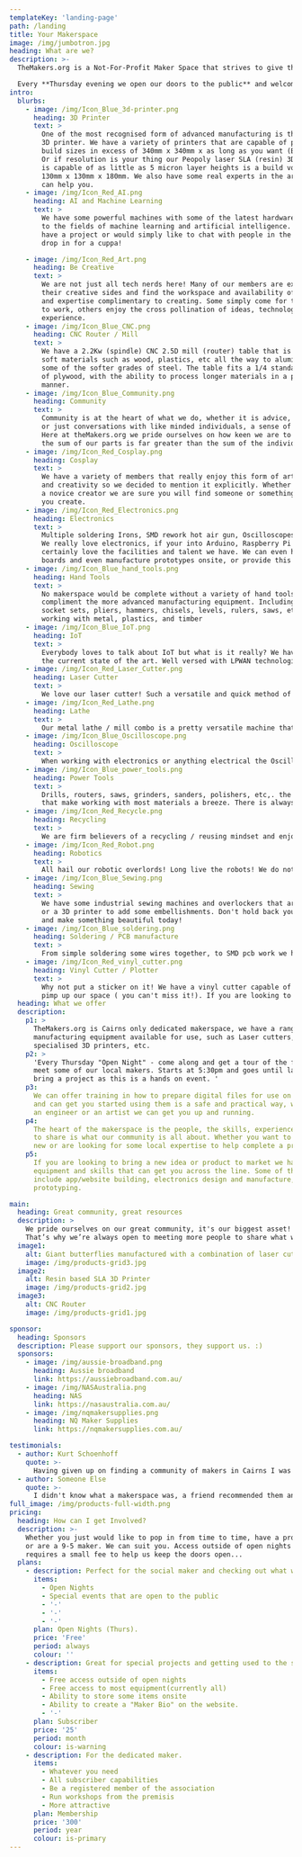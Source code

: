 ```yaml
---
templateKey: 'landing-page'
path: /landing
title: Your Makerspace
image: /img/jumbotron.jpg
heading: What are we?
description: >-
  TheMakers.org is a Not-For-Profit Maker Space that strives to give the community access to cutting edge technology, resources and know-how. If you don't have the space, equipment, or knowledge to realise your dreams or simply complete a project, perhaps we can help. 

  Every **Thursday evening we open our doors to the public** and welcome anyone and everyone to join us. Come see what all the fuss is about.
intro:
  blurbs:
    - image: /img/Icon_Blue_3d-printer.png
      heading: 3D Printer
      text: >
        One of the most recognised form of advanced manufacturing is the humble 
        3D printer. We have a variety of printers that are capable of printing 
        build sizes in excess of 340mm x 340mm x as long as you want (Blackbelt 3D)
        Or if resolution is your thing our Peopoly laser SLA (resin) 3D printer 
        is capable of as little as 5 micron layer heights is a build volume of 
        130mm x 130mm x 180mm. We also have some real experts in the area who 
        can help you.
    - image: /img/Icon_Red_AI.png
      heading: AI and Machine Learning
      text: >
        We have some powerful machines with some of the latest hardware dedicated 
        to the fields of machine learning and artificial intelligence. If you 
        have a project or would simply like to chat with people in the field,
        drop in for a cuppa! 

    - image: /img/Icon_Red_Art.png
      heading: Be Creative
      text: >
        We are not just all tech nerds here! Many of our members are exploring 
        their creative sides and find the workspace and availability of tools 
        and expertise complimentary to creating. Some simply come for the room
        to work, others enjoy the cross pollination of ideas, technology and 
        experience.
    - image: /img/Icon_Blue_CNC.png
      heading: CNC Router / Mill
      text: >
        We have a 2.2Kw (spindle) CNC 2.5D mill (router) table that is capable of 
        soft materials such as wood, plastics, etc all the way to aluminium and 
        some of the softer grades of steel. The table fits a 1/4 standard sheet 
        of plywood, with the ability to process longer materials in a partitioned 
        manner.
    - image: /img/Icon_Blue_Community.png
      heading: Community
      text: >
        Community is at the heart of what we do, whether it is advice, experience,
        or just conversations with like minded individuals, a sense of community is key.
        Here at theMakers.org we pride ourselves on how keen we are to share and ensure 
        the sum of our parts is far greater than the sum of the individual qualities.
    - image: /img/Icon_Red_Cosplay.png
      heading: Cosplay
      text: >
        We have a variety of members that really enjoy this form of artistic expression 
        and creativity so we decided to mention it explicitly. Whether a seasoned artist or 
        a novice creator we are sure you will find someone or something here that will help
        you create.
    - image: /img/Icon_Red_Electronics.png
      heading: Electronics
      text: >
        Multiple soldering Irons, SMD rework hot air gun, Oscilloscopes, the list goes on...
        We really love electronics, if your into Arduino, Raspberry Pi's, sensors you will
        certainly love the facilities and talent we have. We can even help you develop circuit
        boards and even manufacture prototypes onsite, or provide this as a service.
    - image: /img/Icon_Blue_hand_tools.png
      heading: Hand Tools
      text: >
        No makerspace would be complete without a variety of hand tools to 
        compliment the more advanced manufacturing equipment. Including screwdrivers,
        socket sets, pliers, hammers, chisels, levels, rulers, saws, etc. Covering 
        working with metal, plastics, and timber
    - image: /img/Icon_Blue_IoT.png
      heading: IoT
      text: >
        Everybody loves to talk about IoT but what is it really? We have a few makers that have worked in the field and have a strong understanding of
        the current state of the art. Well versed with LPWAN technologies all the way to displaying the data and gaining insight from it. We also host a "Things network" LORAWAN access point and fully support community driven as well as private/commercial projects.
    - image: /img/Icon_Red_Laser_Cutter.png
      heading: Laser Cutter
      text: >
        We love our laser cutter! Such a versatile and quick method of custom manufacturing. Our laser cutter is capable of approx 1500 x 900 cutting area. We also have attachments for working with cylindrical / rotational cutting and etching. most natural materials, plastics and fabrics are able to be processed, come have a chat to us if you have something in mind and we can help select materials etc, to ensure you get the product you want!
    - image: /img/Icon_Red_Lathe.png
      heading: Lathe
      text: >
        Our metal lathe / mill combo is a pretty versatile machine that allows a manual processing of metals and plastics. We have a reasonably small but capable set of tools and accessories that make this the go-to tool form many types of material processing.
    - image: /img/Icon_Blue_Oscilloscope.png
      heading: Oscilloscope
      text: >
        When working with electronics or anything electrical the Oscilloscope is what really shows you what is going on. Most electronics give us little visual cues as to what is taking place in a circuit, this invaluable tool is great for diagnosing electronic faults and learning more about what is actually happening in circuit. We have both a CRO and a DSO available for use.
    - image: /img/Icon_Blue_power_tools.png
      heading: Power Tools
      text: >
        Drills, routers, saws, grinders, sanders, polishers, etc,. the list goes on and on... We have onsite a fairly comprehensive range of powered tools
        that make working with most materials a breeze. There is always a "right" tool for the job, so don,t let your project suffer needlessly let you skills shine. We also love to help people who are a little less confident but looking to learn.
    - image: /img/Icon_Red_Recycle.png
      heading: Recycling
      text: >
        We are firm believers of a recycling / reusing mindset and enjoy rebelling against the idea of a throw away society. We are currently working on a number of plastic recycling and processing ideas and projects and are actively looking for more people to help in this area.
    - image: /img/Icon_Red_Robot.png
      heading: Robotics
      text: >
        All hail our robotic overlords! Long live the robots! We do not fear a robot uprising, in fact we love the potential that this areas has instore for our future. Come create and learn in this exciting field and help create a better future for yourself and human kind, whilst having a great time doing it.
    - image: /img/Icon_Blue_Sewing.png
      heading: Sewing
      text: >
        We have some industrial sewing machines and overlockers that are great for all sorts of work including canvas and leather. Large areas to lay out material, why not even try using the Laser cutter to cut out your pattern 
        or a 3D printer to add some embellishments. Don't hold back your creativity
        and make something beautiful today!
    - image: /img/Icon_Blue_soldering.png
      heading: Soldering / PCB manufacture
      text: >
        From simple soldering some wires together, to SMD pcb work we have a variety of tools that make this process much more simple and give your project a professional look. We also have many years experience creating circuit boards and working with custom electronics. Our in house capabilities can create SMD boards with a solder mask perfect for prototypes and one offs.
    - image: /img/Icon_Red_vinyl_cutter.png
      heading: Vinyl Cutter / Plotter
      text: >
        Why not put a sticker on it! We have a vinyl cutter capable of 600m wide rolls that loves being used. We have used this machine with great success to 
        pimp up our space ( you can't miss it!). If you are looking to make a sign for your business, garage sale or even you car we have the know how and the tech! Also great for creating decals in the shower or on a feature wall.
  heading: What we offer
  description:
    p1: >
      TheMakers.org is Cairns only dedicated makerspace, we have a range of advanced 
      manufacturing equipment available for use, such as Laser cutters, CNC machines, 
      specialised 3D printers, etc.
    p2: >
      'Every Thursday "Open Night" - come along and get a tour of the facilities and 
      meet some of our local makers. Starts at 5:30pm and goes until late. Feel free to 
      bring a project as this is a hands on event. '
    p3:
      We can offer training in how to prepare digital files for use on this equipment
      and can get you started using them is a safe and practical way, whether you are
      an engineer or an artist we can get you up and running.
    p4:
      The heart of the makerspace is the people, the skills, experience and willingness
      to share is what our community is all about. Whether you want to learn something
      new or are looking for some local expertise to help complete a project we can help.
    p5:
      If you are looking to bring a new idea or product to market we have a range of
      equipment and skills that can get you across the line. Some of the services available
      include app/website building, electronics design and manufacture, product design and
      prototyping.

main:
  heading: Great community, great resources
  description: >
    We pride ourselves on our great community, it's our biggest asset!
    That’s why we’re always open to meeting more people to share what we have built with. Come see what all the fuss is about.
  image1:
    alt: Giant butterflies manufactured with a combination of laser cutter and 3D printer.
    image: /img/products-grid3.jpg
  image2:
    alt: Resin based SLA 3D Printer
    image: /img/products-grid2.jpg
  image3:
    alt: CNC Router
    image: /img/products-grid1.jpg

sponsor:
  heading: Sponsors
  description: Please support our sponsors, they support us. :)
  sponsors:
    - image: /img/aussie-broadband.png
      heading: Aussie broadband
      link: https://aussiebroadband.com.au/
    - image: /img/NASAustralia.png
      heading: NAS
      link: https://nasaustralia.com.au/
    - image: /img/nqmakersupplies.png
      heading: NQ Maker Supplies
      link: https://nqmakersupplies.com.au/

testimonials:
  - author: Kurt Schoenhoff
    quote: >-
      Having given up on finding a community of makers in Cairns I was surprised in the best way ever once I came across theMakers.org. Instantly I knew I was home!
  - author: Someone Else
    quote: >-
      I didn't know what a makerspace was, a friend recommended them and I am so glad they did. I am so regularly at open nights I don't know what else I would do on a Thursday evening. :)
full_image: /img/products-full-width.png
pricing:
  heading: How can I get Involved?
  description: >-
    Whether you just would like to pop in from time to time, have a project to complete,
    or are a 9-5 maker. We can suit you. Access outside of open nights and special events
    requires a small fee to help us keep the doors open...
  plans:
    - description: Perfect for the social maker and checking out what we have to offer
      items:
        - Open Nights
        - Special events that are open to the public
        - '-'
        - '-'
        - '-'
      plan: Open Nights (Thurs).
      price: 'Free'
      period: always
      colour: ''
    - description: Great for special projects and getting used to the space
      items:
        - Free access outside of open nights
        - Free access to most equipment(currently all)
        - Ability to store some items onsite
        - Ability to create a "Maker Bio" on the website.
        - '-'
      plan: Subscriber
      price: '25'
      period: month
      colour: is-warning
    - description: For the dedicated maker.
      items:
        - Whatever you need
        - All subscriber capabilities
        - Be a registered member of the association
        - Run workshops from the premisis
        - More attractive
      plan: Membership
      price: '300'
      period: year
      colour: is-primary
---
```

